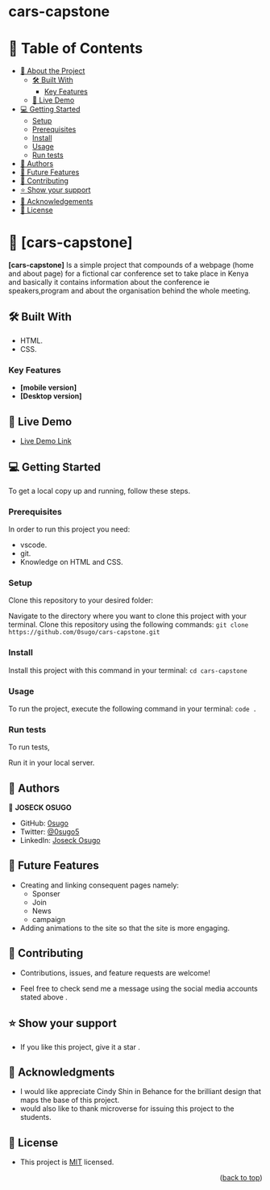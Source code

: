 # cars-capstone
<!-- TABLE OF CONTENTS -->

# 📗 Table of Contents

- [📖 About the Project](#about-project)
  - [🛠 Built With](#built-with)
    - [Key Features](#key-features)
  - [🚀 Live Demo](#live-demo)
- [💻 Getting Started](#getting-started)
  - [Setup](#setup)
  - [Prerequisites](#prerequisites)
  - [Install](#install)
  - [Usage](#usage)
  - [Run tests](#run-tests)
- [👥 Authors](#authors)
- [🔭 Future Features](#future-features)
- [🤝 Contributing](#contributing)
- [⭐️ Show your support](#support)
- [🙏 Acknowledgements](#acknowledgements)
- [📝 License](#license)

<!-- PROJECT DESCRIPTION -->

# 📖 [cars-capstone] <a name="about-project"></a>

**[cars-capstone]** Is a simple project that compounds of a webpage (home and about page) for a fictional car conference set to take place in Kenya and basically it contains information about the conference ie speakers,program and about the organisation behind the whole meeting.

## 🛠 Built With <a name="built-with"></a>
- HTML.
- CSS.
### Key Features <a name="key-features"></a>

- **[mobile version]**
- **[Desktop version]**

<!-- LIVE DEMO -->

## 🚀 Live Demo <a name="live-demo"></a>

- [Live Demo Link](https://0sugo.github.io/cars-capstone/)

<!-- GETTING STARTED -->

## 💻 Getting Started <a name="getting-started"></a>


To get a local copy up and running, follow these steps.

### Prerequisites
In order to run this project you need:
- vscode.
- git.
- Knowledge on HTML and CSS.

### Setup
Clone this repository to your desired folder:

Navigate to the  directory where you  want to clone this project with your terminal.
Clone this repository using the following commands:
`git clone https://github.com/0sugo/cars-capstone.git`


### Install
Install this project with this command in your terminal:
`cd cars-capstone`


### Usage

To run the project, execute the following command in your terminal:
`code .`

### Run tests

To run tests,

Run it in your local server.

<!-- AUTHORS -->

## 👥 Authors <a name="authors"></a>


👤 **JOSECK OSUGO**

- GitHub: [0sugo](https://github.com/0sugo)
- Twitter: [@0sugo5](https://twitter.com/osugo5)
- LinkedIn: [Joseck Osugo](https://www.linkedin.com/in/joseck-osugo-873b0618a/)

<!-- FUTURE FEATURES -->

## 🔭 Future Features <a name="future-features"></a>

- Creating and linking consequent pages namely:
   - Sponser
   - Join
   - News
   - campaign
- Adding animations to the site so that the site is more engaging.

<!-- CONTRIBUTING -->

## 🤝 Contributing <a name="contributing"></a>

- Contributions, issues, and feature requests are welcome!

- Feel free to check send me a message using the social media accounts stated above .

<!-- SUPPORT -->

## ⭐️ Show your support <a name="support"></a>

- If you like this project, give it a star .

<!-- ACKNOWLEDGEMENTS -->

## 🙏 Acknowledgments <a name="acknowledgements"></a>

- I would like appreciate Cindy Shin in Behance for the brilliant design that maps the base of this project.
- would also like to thank microverse for issuing this project to the students.

<!-- LICENSE -->

## 📝 License <a name="license"></a>

- This project is [MIT](./LICENSE) licensed.


<p align="right">(<a href="#readme-top">back to top</a>)</p>
